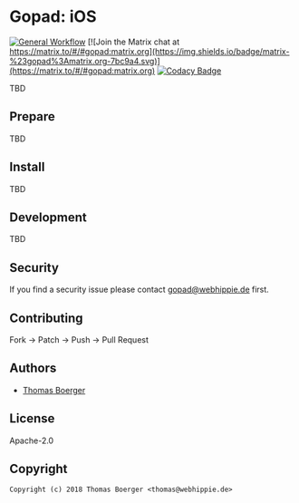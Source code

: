 # Gopad: iOS

[![General Workflow](https://github.com/gopad/gopad-ios/actions/workflows/general.yml/badge.svg)](https://github.com/gopad/gopad-ios/actions/workflows/general.yml) [![Join the Matrix chat at https://matrix.to/#/#gopad:matrix.org](https://img.shields.io/badge/matrix-%23gopad%3Amatrix.org-7bc9a4.svg)](https://matrix.to/#/#gopad:matrix.org) [![Codacy Badge](https://app.codacy.com/project/badge/Grade/414bd2346a7840a6a63e08110634fec9)](https://www.codacy.com/gh/gopad/gopad-ios/dashboard?utm_source=github.com&amp;utm_medium=referral&amp;utm_content=gopad/gopad-ios&amp;utm_campaign=Badge_Grade)

TBD

## Prepare

TBD

## Install

TBD

## Development

TBD

## Security

If you find a security issue please contact
[gopad@webhippie.de](mailto:gopad@webhippie.de) first.

## Contributing

Fork -> Patch -> Push -> Pull Request

## Authors

-   [Thomas Boerger](https://github.com/tboerger)

## License

Apache-2.0

## Copyright

```console
Copyright (c) 2018 Thomas Boerger <thomas@webhippie.de>
```
